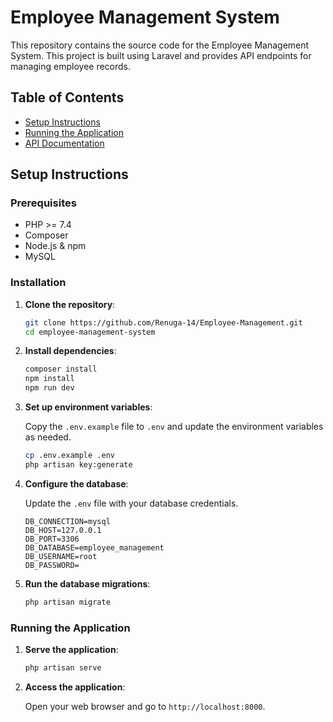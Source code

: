 # Employee Management System

This repository contains the source code for the Employee Management System. This project is built using Laravel and provides API endpoints for managing employee records.

## Table of Contents

- [Setup Instructions](#setup-instructions)
- [Running the Application](#running-the-application)
- [API Documentation](#api-documentation)


## Setup Instructions

### Prerequisites

- PHP >= 7.4
- Composer
- Node.js & npm
- MySQL

### Installation

1. **Clone the repository**:

    ```bash
    git clone https://github.com/Renuga-14/Employee-Management.git
    cd employee-management-system
    ```

2. **Install dependencies**:

    ```bash
    composer install
    npm install
    npm run dev
    ```

3. **Set up environment variables**:

    Copy the `.env.example` file to `.env` and update the environment variables as needed.

    ```bash
    cp .env.example .env
    php artisan key:generate
    ```

4. **Configure the database**:

    Update the `.env` file with your database credentials.

    ```env
    DB_CONNECTION=mysql
    DB_HOST=127.0.0.1
    DB_PORT=3306
    DB_DATABASE=employee_management
    DB_USERNAME=root
    DB_PASSWORD=
    ```

5. **Run the database migrations**:

    ```bash
    php artisan migrate
    ```

### Running the Application

1. **Serve the application**:

    ```bash
    php artisan serve
    ```

2. **Access the application**:

    Open your web browser and go to `http://localhost:8000`.

